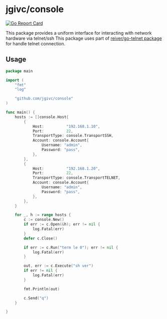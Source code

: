 # jgivc/console

[![Go Report Card](https://goreportcard.com/badge/github.com/jgivc/console)](https://goreportcard.com/report/github.com/jgivc/console)

This package provides a uniform interface for interacting with network hardware via telnet/ssh
This package uses part of [reiver/go-telnet package](https://github.com/reiver/go-telnet) for handle telnet connection.

## Usage

```go
package main

import (
    "fmt"
    "log"

    "github.com/jgivc/console"
)

func main() {
    hosts := []console.Host{
        {
            Host:          "192.168.1.10",
            Port:          22,
            TransportType: console.TransportSSH,
            Account: console.Account{
                Username: "admin",
                Password: "pass",
            },
        },
        {
            Host:          "192.168.1.20",
            Port:          22,
            TransportType: console.TransportTELNET,
            Account: console.Account{
                Username: "admin",
                Password: "pass",
            },
        },
    }

    for _, h := range hosts {
        c := console.New()
        if err := c.Open(&h); err != nil {
            log.Fatal(err)
        }
        defer c.Close()

        if err := c.Run("term le 0"); err != nil {
            log.Fatal(err)
        }

        out, err := c.Execute("sh ver")
        if err != nil {
            log.Fatal(err)
        }

        fmt.Println(out)

        c.Send("q")
    }

}
```
